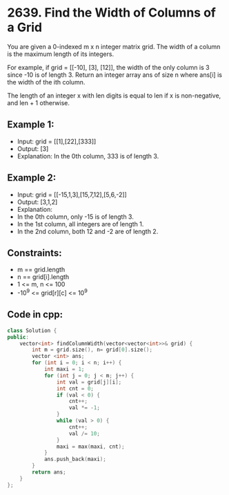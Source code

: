 # 2639. Find the Width of Columns of a Grid
You are given a 0-indexed m x n integer matrix grid. The width of a column is the maximum length of its integers.

For example, if grid = [[-10], [3], [12]], the width of the only column is 3 since -10 is of length 3.
Return an integer array ans of size n where ans[i] is the width of the ith column.

The length of an integer x with len digits is equal to len if x is non-negative, and len + 1 otherwise.
## Example 1:
- Input: grid = [[1],[22],[333]]
- Output: [3]
- Explanation: In the 0th column, 333 is of length 3.
## Example 2:
- Input: grid = [[-15,1,3],[15,7,12],[5,6,-2]]
- Output: [3,1,2]
- Explanation: 
- In the 0th column, only -15 is of length 3.
- In the 1st column, all integers are of length 1. 
- In the 2nd column, both 12 and -2 are of length 2.
## Constraints:
- m == grid.length
- n == grid[i].length
- 1 <= m, n <= 100 
- -10<sup>9</sup> <= grid[r][c] <= 10<sup>9</sup>
## Code in cpp:
```cpp
class Solution {
public:
    vector<int> findColumnWidth(vector<vector<int>>& grid) {
        int m = grid.size(), n= grid[0].size();
        vector <int> ans;
        for (int i = 0; i < n; i++) {
            int maxi = 1;
            for (int j = 0; j < m; j++) {
                int val = grid[j][i];
                int cnt = 0;
                if (val < 0) {
                    cnt++;
                    val *= -1;
                }
                while (val > 0) {
                    cnt++;
                    val /= 10;
                }
                maxi = max(maxi, cnt);
            }
            ans.push_back(maxi);
        }
        return ans;
    }
};
```
